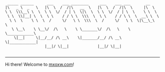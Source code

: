 ```
 _____ ______      ___    ___ ________     ___    ___ ___       __      
|\   _ \  _   \   |\  \  /  /|\   __  \   |\  \  /  /|\  \     |\  \    
\ \  \\\__\ \  \  \ \  \/  / | \  \|\  \  \ \  \/  / | \  \    \ \  \   
 \ \  \\|__| \  \  \ \    / / \ \  \\\  \  \ \    / / \ \  \  __\ \  \  
  \ \  \    \ \  \  /     \/   \ \  \\\  \  /     \/   \ \  \|\__\_\  \ 
   \ \__\    \ \__\/  /\   \    \ \_______\/  /\   \    \ \____________\
    \|__|     \|__/__/ /\ __\    \|_______/__/ /\ __\    \|____________|
                  |__|/ \|__|             |__|/ \|__|                   
                                                                        
```                                                                      
-------------------------------------------------------------------------

    
    
Hi there! Welcome to [mxoxw.com](http://www.mxoxw.com)!




